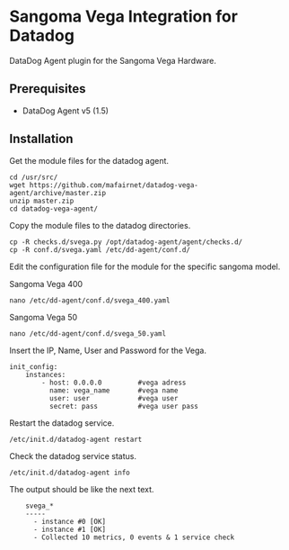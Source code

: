 Sangoma Vega Integration for Datadog
===================

DataDog Agent plugin for the Sangoma Vega Hardware.

Prerequisites
-----------
- DataDog Agent v5 (1.5)

Installation
-----------

Get the module files for the datadog agent.

```
cd /usr/src/
wget https://github.com/mafairnet/datadog-vega-agent/archive/master.zip
unzip master.zip
cd datadog-vega-agent/
```

Copy the module files to the datadog directories.

```
cp -R checks.d/svega.py /opt/datadog-agent/agent/checks.d/
cp -R conf.d/svega.yaml /etc/dd-agent/conf.d/
```

Edit the configuration file for the module for the specific sangoma model.

Sangoma Vega 400
```
nano /etc/dd-agent/conf.d/svega_400.yaml
```

Sangoma Vega 50
```
nano /etc/dd-agent/conf.d/svega_50.yaml
```

Insert the IP, Name, User and Password for the Vega.

```
init_config:
	instances:
		- host: 0.0.0.0         #vega adress
          name: vega_name       #vega name
          user: user            #vega user
          secret: pass          #vega user pass
```

Restart  the datadog service.

```
/etc/init.d/datadog-agent restart
```

Check the datadog service status.

```
/etc/init.d/datadog-agent info
```

The output should be like the next text.

```
    svega_*
    -----
      - instance #0 [OK]
      - instance #1 [OK]
      - Collected 10 metrics, 0 events & 1 service check

```